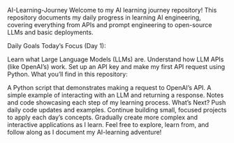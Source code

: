 AI-Learning-Journey
Welcome to my AI learning journey repository!
This repository documents my daily progress in learning AI engineering, covering everything from APIs and prompt engineering to open-source LLMs and basic deployments.

Daily Goals
Today’s Focus (Day 1):

Learn what Large Language Models (LLMs) are.
Understand how LLM APIs (like OpenAI’s) work.
Set up an API key and make my first API request using Python.
What you’ll find in this repository:

A Python script that demonstrates making a request to OpenAI’s API.
A simple example of interacting with an LLM and returning a response.
Notes and code showcasing each step of my learning process.
What’s Next?
Push daily code updates and examples.
Continue building small, focused projects to apply each day’s concepts.
Gradually create more complex and interactive applications as I learn.
Feel free to explore, learn from, and follow along as I document my AI-learning adventure!
